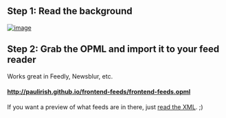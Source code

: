 ## Step 1: Read the background 

<a href="http://www.paulirish.com/2011/web-browser-frontend-and-standards-feeds-to-follow/">

![image](https://f.cloud.github.com/assets/39191/1134116/b2bcc6d4-1bea-11e3-945b-d4e670b3b6b9.png)

</a>

## Step 2: Grab the OPML and import it to your feed reader 

Works great in Feedly, Newsblur, etc.

#### http://paulirish.github.io/frontend-feeds/frontend-feeds.opml

If you want a preview of what feeds are in there, just [read the XML](https://rawgithub.com/paulirish/frontend-feeds/gh-pages/frontend-feeds.opml). ;)
